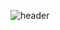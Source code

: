 ![header](https://capsule-render.vercel.app/api?type=waving&color=auto&height=200&text=I'm%GyuYeong!&fontSize=120&fontColor=d6ace6)
